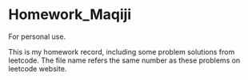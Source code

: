 # Homework_Maqiji

For personal use.

This is my homework record, including some problem solutions from leetcode. The file name refers the same number as these problems on leetcode website.
